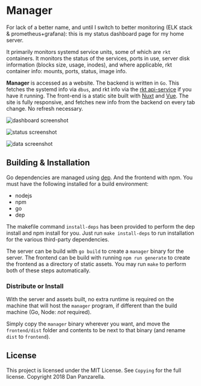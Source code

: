 Manager
=======

For lack of a better name, and until I switch to better monitoring (ELK stack & prometheus+grafana): this is my status dashboard page for my home server.

It primarily monitors systemd service units, some of which are `rkt` containers. It monitors the status of the services, ports in use, server disk information (blocks size, usage, inodes), and where applicable, rkt container info: mounts, ports, status, image info.

**Manager** is accessed as a website. The backend is written in `Go`. This fetches the systemd info via `dbus`, and rkt info via the [rkt api-service](https://coreos.com/rkt/docs/latest/subcommands/api-service.html) if you have it running. The front-end is a static site built with [Nuxt](https://nuxtjs.org/) and [Vue](https://vuejs.org/). The site is fully responsive, and fetches new info from the backend on every tab change. No refresh necessary.

![dashboard screenshot](https://raw.githubusercontent.com/pzl/manager/assets/main.png)

![status screenshot](https://raw.githubusercontent.com/pzl/manager/assets/svc.png)

![data screenshot](https://raw.githubusercontent.com/pzl/manager/assets/data.png)

Building & Installation
-------------

Go dependencies are managed using [dep](https://golang.github.io/dep/). And the frontend with npm. You must have the following installed for a build environment:

- nodejs
- npm
- go
- dep

The makefile command `install-deps` has been provided to perform the dep install and npm install for you. Just run `make install-deps` to run installation for the various third-party dependencies.

The server can be build with `go build` to create a `manager` binary for the server. The frontend can be build with running `npm run generate` to create the frontend as a directory of static assets. You may run `make` to perform both of these steps automatically.

### Distribute or Install

With the server and assets built, no extra runtime is required on the machine that will host the `manager` program, if different than the build machine (Go, Node: _not_ required).

Simply copy the `manager` binary wherever you want, and move the `frontend/dist` folder and contents to be next to that binary (and rename `dist` to `frontend`).


License
--------

This project is licensed under the MIT License. See `Copying` for the full license. Copyright 2018 Dan Panzarella.